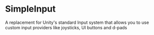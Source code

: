 # SimpleInput
A replacement for Unity's standard Input system that allows you to use custom input providers like joysticks, UI buttons and d-pads

